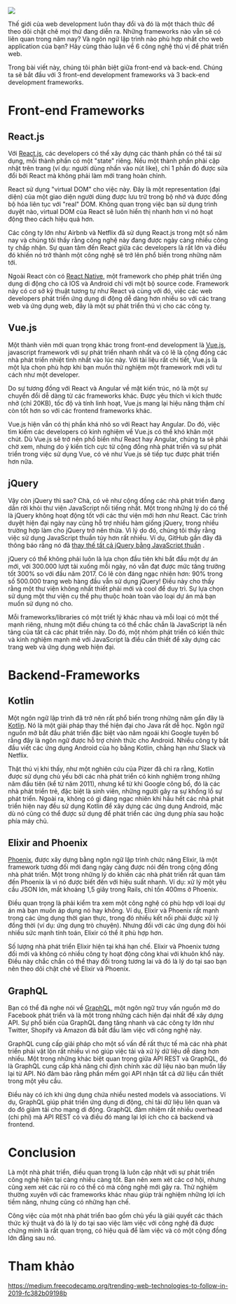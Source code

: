 ![](https://images.viblo.asia/030c347b-57d5-48af-b2fb-a2e90801cfd5.jpeg)

Thế giới của web development luôn thay đổi và đó là một thách thức để theo dõi chặt chẽ mọi thứ đang diễn ra. Những frameworks nào vẫn sẽ có liên quan trong năm nay? Và ngôn ngữ lập trình nào phù hợp nhất cho web application của bạn? Hãy cùng thảo luận về 6 công nghệ thú vị để phát triển web.

Trong bài viết này, chúng tôi phân biệt giữa front-end và back-end. Chúng ta sẽ bắt đầu với 3 front-end development frameworks và 3 back-end development frameworks.

# Front-end Frameworks

## React.js

Với [React.js](https://reactjs.org/), các developers có thể xây dựng các thành phần có thể tái sử dụng, mỗi thành phần có một "state" riêng. Nếu một thành phần phải cập nhật trên trang (ví dụ: người dùng nhấn vào nút like), chỉ 1 phần đó được sửa đổi bởi React mà không phải làm mới trang hoàn chỉnh.

React sử dụng "virtual DOM" cho việc này. Đây là một representation (đại diện) của một giao diện người dùng được lưu trữ trong bộ nhớ và được đồng bộ hóa liên tục với "real" DOM. Không quan trọng việc bạn sử dụng trình duyệt nào, virtual DOM của React sẽ luôn hiển thị nhanh hơn vì nó hoạt động theo cách hiệu quả hơn.

Các công ty lớn như Airbnb và Netflix đã sử dụng React.js trong một số năm nay và chúng tôi thấy rằng công nghệ này đang được ngày càng nhiều công ty chấp nhận. Sự quan tâm đến React giữa các developers là rất lớn và điều đó khiến nó trở thành một công nghệ sẽ trở lên phổ biến trong những năm tới. 

Ngoài React còn có [React Native](https://facebook.github.io/react-native/), một framework cho phép phát triển ứng dụng di động cho cả IOS và Android chỉ với một bộ source code. Framework này có cơ sở kỹ thuật tương tự như React và cùng với đó, việc các web developers phát triển ứng dụng di động dễ dàng hơn nhiều so với các trang web và ứng dụng web, đây là một sự phát triển thú vị cho các công ty. 

## Vue.js

Một thành viên mới quan trọng khác trong front-end development là [Vue.js](https://vuejs.org/), javascript framework với sự phát triển nhanh nhất và có lẽ là cộng đồng các nhà phát triển nhiệt tình nhất vào lúc này. Với tài liệu rất chi tiết, Vue.js là một lựa chọn phù hợp khi bạn muốn thử nghiệm một framework mới với tư cách như một developer.

Do sự tương đồng với React và Angular về mặt kiến trúc, nó là một sự chuyển đổi dễ dàng từ các frameworks khác. Được yêu thích vì kích thước nhở (chỉ 20KB), tốc độ và tính linh hoạt, Vue.js mang lại hiệu năng thậm chí còn tốt hơn so với các frontend frameworks khác.

Vue.js hiện vẫn có thị phần khá nhỏ so với React hay Angular. Do đó, việc tìm kiếm các developers có kinh nghiệm về Vue.js có thể khó khăn một chút. Dù Vue.js sẽ trở nên phổ biến như React hay Angular, chúng ta sẽ phải chờ xem, nhưng do ý kiến tích cực từ cộng đồng nhà phát triển và sự phát triển trong việc sử dụng Vue, có vẻ như Vue.js sẽ tiếp tục được phát triển hơn nữa.

## jQuery

Vậy còn jQuery thì sao? Chà, có vẻ như cộng đồng các nhà phát triển đang dần rời khỏi thư viện JavaScript nổi tiếng nhất. Một trong những lý do có thể là jQuery không hoạt động tốt với các thư viện mới hơn như React. Các trình duyệt hiện đại ngày nay cũng hỗ trợ  nhiều hàm giống jQuery, trong nhiều trường hợp làm cho jQuery trở nên thừa. Vì lý do đó, chúng tôi thấy rằng việc sử dụng JavaScript thuần túy hơn rất nhiều. Ví dụ, GitHub gần đây đã thông báo rằng nó đã [ thay thế tất cả jQuery bằng JavaScript thuần](https://githubengineering.com/removing-jquery-from-github-frontend/) .

jQuery có thể không phải luôn là lựa chọn đầu tiên khi bắt đầu một dự án mới, với 300.000 lượt tải xuống mỗi ngày, nó vẫn đạt được mức tăng trưởng tốt 300% so với đầu năm 2017. Có lẽ còn đáng ngạc nhiên hơn: 90% trong số 500.000 trang web hàng đầu vẫn sử dụng jQuery! Điều này cho thấy rằng một thư viện không nhất thiết phải mới và cool để duy trì. Sự lựa chọn sử dụng một thư viện cụ thể phụ thuộc hoàn toàn vào loại dự án mà bạn muốn sử dụng nó cho.

Mỗi frameworks/libraries có một triết lý khác nhau và mỗi loại có một thế mạnh riêng, nhưng một điều chúng ta có thể chắc chắn là JavaScript là nền tảng của tất cả các phát triển này. Do đó, một nhóm phát triển có kiến thức và kinh nghiệm mạnh mẽ với JavaScript là điều cần thiết để xây dựng các trang web và ứng dụng web hiện đại.

# Backend-Frameworks
## Kotlin
Một ngôn ngữ lập trình đã trở nên rất phổ biến trong những năm gần đây là [Kotlin](https://kotlinlang.org/). Nó là một giải pháp thay thế hiện đại cho Java rất dễ học. Ngôn ngữ nguồn mở bắt đầu phát triển đặc biệt vào năm ngoái khi Google tuyên bố rằng đây là ngôn ngữ được hỗ trợ chính thức cho Android. Nhiều công ty bắt đầu viết các ứng dụng Android của họ bằng Kotlin, chẳng hạn như Slack và Netflix.

Thật thú vị khi thấy, như một nghiên cứu của Pizer đã chỉ ra rằng, Kotlin được sử dụng chủ yếu bởi các nhà phát triển có kinh nghiệm trong những năm đầu tiên (kể từ năm 2011), nhưng kể từ khi Google công bố, đó là các nhà phát triển trẻ, đặc biệt là sinh viên, những người gây ra sự khổng lồ sự phát triển. Ngoài ra, không có gì đáng ngạc nhiên khi hầu hết các nhà phát triển hiện nay đều sử dụng Kotlin để xây dựng các ứng dụng Android, mặc dù nó cũng có thể được sử dụng để phát triển các ứng dụng phía sau hoặc phía máy chủ.

## Elixir and Phoenix
[Phoenix](https://phoenixframework.org/), được xây dựng bằng ngôn ngữ lập trình chức năng Elixir, là một framework tương đối mới đang ngày càng được nói đến trong cộng đồng nhà phát triển. Một trong những lý do khiến các nhà phát triển rất quan tâm đến Phoenix là vì nó được biết đến với hiệu suất nhanh. Ví dụ: xử lý một yêu cầu JSON lớn, mất khoảng 1,5 giây trong Rails, chỉ tốn 400ms ở Phoenix. 

Điều quan trọng là phải kiểm tra xem một công nghệ có phù hợp với loại dự án mà bạn muốn áp dụng nó hay không. Ví dụ, Elixir và Phoenix rất mạnh trong các ứng dụng thời gian thực, trong đó nhiều kết nối phải được xử lý đồng thời (ví dụ: ứng dụng trò chuyện). Nhưng đối với các ứng dụng đòi hỏi nhiều sức mạnh tính toán, Elixir có thể ít phù hợp hơn. 

Số lượng nhà phát triển Elixir hiện tại khá hạn chế. Elixir và Phoenix tương đối mới và không có nhiều công ty hoạt động công khai với khuôn khổ này. Điều này chắc chắn có thể thay đổi trong tương lai và đó là lý do tại sao bạn nên theo dõi chặt chẽ về Elixir và Phoenix.

## GraphQL
Bạn có thể đã nghe nói về [GraphQL](https://graphql.org/), một ngôn ngữ truy vấn nguồn mở do Facebook phát triển và là một trong những cách hiện đại nhất để xây dựng API. Sự phổ biến của GraphQL đang tăng nhanh và các công ty lớn như Twitter, Shopify và Amazon đã bắt đầu làm việc với công nghệ này. 

GraphQL cung cấp giải pháp cho một số vấn đề rất thực tế mà các nhà phát triển phải vật lộn rất nhiều vì nó giúp việc tải và xử lý dữ liệu dễ dàng hơn nhiều. Một trong những khác biệt quan trọng giữa API REST và GraphQL, đó là GraphQL cung cấp khả năng chỉ định chính xác dữ liệu nào bạn muốn lấy lại từ API. Nó đảm bảo rằng phần mềm gọi API nhận tất cả dữ liệu cần thiết trong một yêu cầu.

Điều này có ích khi ứng dụng chứa nhiều nested models và associations. Ví dụ, GraphQL giúp phát triển ứng dụng di động, chỉ tải dữ liệu liên quan và do đó giảm tải cho mạng di động. GraphQL đảm nhiệm rất nhiều overhead (chi phí) mà API REST có và điều đó mang lại lợi ích cho cả backend và frontend.

# Conclusion
Là một nhà phát triển, điều quan trọng là luôn cập nhật với sự phát triển công nghệ hiện tại càng nhiều càng tốt. Bạn nên xem xét các cơ hội, nhưng cũng xem xét các rủi ro có thể có mà công nghệ mới gây ra. Thử nghiệm thường xuyên với các frameworks khác nhau giúp trải nghiệm những lợi ích tiềm năng, nhưng cũng có những hạn chế. 

Công việc của một nhà phát triển bao gồm chủ yếu là giải quyết các thách thức kỹ thuật và đó là lý do tại sao việc làm việc với công nghệ đã được chứng minh là rất quan trọng, có hiệu quả để làm việc và có một cộng đồng lớn đằng sau nó.

# Tham khảo
https://medium.freecodecamp.org/trending-web-technologies-to-follow-in-2019-fc382b09198b